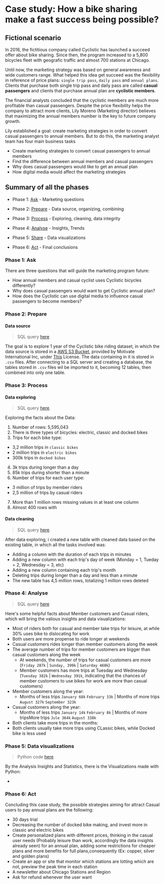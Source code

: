 # Case study: How a bike sharing make a fast success being possible?

## Fictional scenario
In 2016, the fictitious company called Cyclistic has launched a succeed offer about bike sharing. Since then, the program increased to a 5,800 bicycles fleet with geografic traffic and almost 700 stations at Chicago. 

Until now, the marketing strategy was based on general awareness and wide customers range. What helped this idea get succeed was the flexibility in reference of price plans: `single trip pass`, `daily pass` and `annual plans`. Clients that purchase both single trip pass and daily pass are called **casual passengers** and clients that purchase annual plan are **cyclistic members**.

The financial analysts concluded that the cyclistic members are much more profitable than casual passengers. Despite the price flexibility helps the company to attract more clients, Lily Moreno (Marketing director) believes that maximizing the annual members number is the key to future company growth. 

Lily established a goal: create marketing strategies in order to convert casual passengers to annual members. But to do this, the marketing analyst team has four main business tasks
- Create marketing strategies to convert casual passengers to annual members
- Find the difference between annual members and casual passengers
- Why does casual passengers would like to get an annual plan
- How digital media would affect the marketing strategies

## Summary of all the phases
* Phase 1: [Ask](https://github.com/caiobarretobr/cyclistic_case_study?tab=readme-ov-file#phase-1-ask) - Marketing questions

* Phase 2: [Prepare](https://github.com/caiobarretobr/cyclistic_case_study?tab=readme-ov-file#phase-2-prepare) - Data source, organizing, combining

* Phase 3: [Process](https://github.com/caiobarretobr/cyclistic_case_study?tab=readme-ov-file#phase-3-process) - Exploring, cleaning, data integrity

* Phase 4: [Analyse](https://github.com/caiobarretobr/cyclistic_case_study?tab=readme-ov-file#phase-4-analyse) - Insights, Trends

* Phase 5: [Share](https://github.com/caiobarretobr/cyclistic_case_study?tab=readme-ov-file#phase-5-share) - Data visualizations

* Phase 6: [Act](https://github.com/caiobarretobr/cyclistic_case_study?tab=readme-ov-file#phase-6-act) - Final conclusions

### Phase 1: Ask 
There are three questions that will guide the marketing program future:
- How annual members and casual cyclist uses Cyclistic bicycles differently?
- Why does casual passengers would want to get Cyclistic annual plan?
- How does the Cyclistic can use digital media to influence casual passengers to become members?

### Phase 2: Prepare
#### Data source
> SQL query [here](https://github.com/caiobarretobr/Cyclistic_data_analysis/blob/main/1.data_organizing.sql)

The goal is to explore 1 year of the Cyclistic bike riding dataset, in which the data source is stored in a [AWS S3 Bucket](https://divvy-tripdata.s3.amazonaws.com/index.html), provided by Motivate International Inc, under [This](https://divvybikes.com/data-license-agreement) License. The data containing in it is stored in `.csv` files.
After connecting to a SQL server and creating a database, the tables stored in `.csv` files wil be imported to it, becoming 12 tables, then combined into only one table.

### Phase 3: Process

#### Data exploring
> SQL query [here](https://github.com/caiobarretobr/Cyclistic_data_analysis/blob/main/2.data_exploring.sql).

Exploring the facts about the Data:

1. Number of rows: 5,595,043
2. There is three types of bicycles: electric, classic and docked bikes
3. Trips for each bike type: 
- 3,2 million trips in `classic bikes`
- 2 million trips in `electric bikes`
- 300k trips in `docked bikes`

4. 3k trips during longer than a day
5. 85k trips during shorter than a minute
6. Number of trips for each user type:
- 3 million of trips by member riders
- 2,5 million of trips by casual riders

7. More than 1 million rows missing values in at least one column
8. Almost 400 rows with 

#### Data cleaning
> SQL query [here](https://github.com/caiobarretobr/Cyclistic_data_analysis/blob/main/3.data_cleaning.sql).

After data exploring, i created a new table with cleaned data based on the existing table, in which all the tasks involved was:
* Adding a column with the duration of each trips in minutes
* Adding a new column with each trip's day of week (Monday = 1, Tueday = 2, Wednesday = 3, etc)
* Adding a new column containing each trip's month
* Deleting trips during longer than a day and less than a minute
* The new table has 4,5 million rows, totalizing 1 million rows deleted
                                             
### Phase 4: Analyse
> SQL query [here](https://github.com/caiobarretobr/Cyclistic_data_analysis/blob/main/4.data_analysis.sql)         

Here's some helpful facts about Member customers and Casual riders, which will bring the valious insights and data visualizations:

* Most of riders both for casual and member take trips for leisure, at while 30% uses bike to dislocating for work
* Both users are more propense to ride longer at weekends
* Casual customers rides longer than member customers along the week
* The average number of trips for member customers are bigger than casual customers along the week
    - At weekends, the number of trips for casual customers are more (`Friday 287k` | `Sunday, 399k` | `Saturday 460k`)
    - Member customers has more trips at Tuesday and Wednesday (`Tuesday 382k` | `Wednesday 391k`, indicating that the chances of member customers to use bikes for work are more than casual customers)
* Member customers along the year:
    - Months of less trips `January 68k`  `February 33k` | Months of more trips `August 327k` `September 323k`
* Casual customers along the year:
    - Months of less trips `January 14k` `February 8k` | Months of more tripsMore trips `Jule 364k` `August 338k`
* Both clients take more trips in the months:
* Both clients usually take more trips using CLassic bikes, while Docked bike is less used

### Phase 5: Data visualizations
> Python code [here](Github.com/python.py)

By the Analysis Insights and Statistics, there is the Visualizations made with Python:


- 
### Phase 6: Act
Concluding this case study, the possible strategies aiming for attract Casual users to pay annual plans are the following:

* 30 days trial
* Decreasing the number of docked bike making, and invest more in classic and electric bikes
* Create personalized plans with different prices, thinking in the casual user needs (Probably leisure than work, accordingly the data insights already seen) for an annual plan, adding some restrictions for cheaper plans and more benefits for full plans,consequently (Ex: copper, silver and golden plans)
* Create an app or site that monitor which stations are lotting which are not, preview the peak time in each station
* A newsletter about Chicago Stations and Region
* Ask for refund whenever the user want
